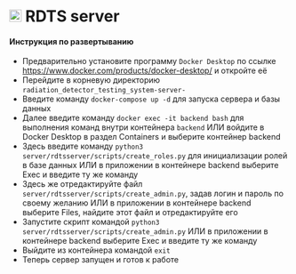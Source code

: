 # <img alt="RDTS.ico" height="22" src="RDTS.ico" width="22"/>  RDTS server

#### Инструкция по развертыванию

- Предварительно установите программу `Docker Desktop` по ссылке https://www.docker.com/products/docker-desktop/ и откройте её
- Перейдите в корневую директорию `radiation_detector_testing_system-server-`
- Введите команду `docker-compose up -d` для запуска сервера и базы данных
- Далее введите команду `docker exec -it backend bash` для выполнения команд внутри контейнера `backend` ИЛИ войдите в Docker Desktop в раздел Containers и выберите контейнер backend
- Здесь введите команду `python3 server/rdtsserver/scripts/create_roles.py` для инициализации ролей в базе данных ИЛИ в приложении в контейнере backend выберите Exec и введите ту же команду
- Здесь же отредактируйте файл `server/rdtsserver/scripts/create_admin.py`, задав логин и пароль по своему желанию ИЛИ в приложении в контейнере backend выберите Files, найдите этот файл и отредактируйте его
- Запустите скрипт командой `python3 server/rdtsserver/scripts/create_admin.py` ИЛИ в приложении в контейнере backend выберите Exec и введите ту же команду
- Выйдите из контейнера командой `exit`
- Теперь сервер запущен и готов к работе



